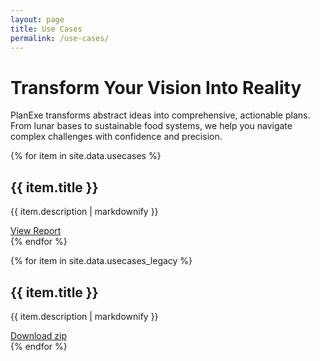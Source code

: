 ```yaml
---
layout: page
title: Use Cases
permalink: /use-cases/
---
```


<div class="use-cases-header">
    <h1>Transform Your Vision Into Reality</h1>
    <p>PlanExe transforms abstract ideas into comprehensive, actionable plans. From <span class="highlight">lunar bases</span> to <span class="highlight">sustainable food systems</span>, we help you navigate complex challenges with confidence and precision.</p>
</div>

{% for item in site.data.usecases %}
<div class="use-case-card">
<h2>{{ item.title }}</h2>
<p>{{ item.description | markdownify }}</p>
<a class="use-case-card-arrow-link" href="../{{ item.report_link }}">View Report</a>
</div>
{% endfor %}


{% for item in site.data.usecases_legacy %}
<div class="use-case-card">
<h2>{{ item.title }}</h2>
<p>{{ item.description | markdownify }}</p>
<a href="{{ item.download_link }}">Download zip</a>
</div>
{% endfor %}

